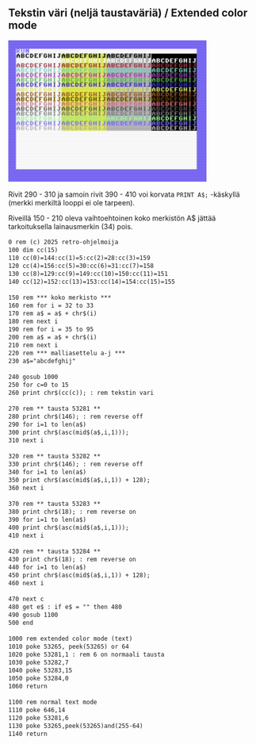 ## Tekstin väri (neljä taustaväriä) / Extended color mode

![Eri tekstin värejä](img/Tekstin%20vari%202.png)

Rivit 290 - 310 ja samoin rivit 390 - 410 voi korvata `PRINT A$;` -käskyllä (merkki merkiltä looppi ei ole tarpeen).

Riveillä 150 - 210 oleva vaihtoehtoinen koko merkistön A$ jättää tarkoituksella lainausmerkin (34) pois.

```
0 rem (c) 2025 retro-ohjelmoija
100 dim cc(15)
110 cc(0)=144:cc(1)=5:cc(2)=28:cc(3)=159
120 cc(4)=156:cc(5)=30:cc(6)=31:cc(7)=158
130 cc(8)=129:cc(9)=149:cc(10)=150:cc(11)=151
140 cc(12)=152:cc(13)=153:cc(14)=154:cc(15)=155

150 rem *** koko merkisto ***
160 rem for i = 32 to 33
170 rem a$ = a$ + chr$(i)
180 rem next i
190 rem for i = 35 to 95
200 rem a$ = a$ + chr$(i)
210 rem next i
220 rem *** malliasettelu a-j ***
230 a$="abcdefghij"

240 gosub 1000
250 for c=0 to 15 
260 print chr$(cc(c)); : rem tekstin vari

270 rem ** tausta 53281 **
280 print chr$(146); : rem reverse off
290 for i=1 to len(a$)
300 print chr$(asc(mid$(a$,i,1)));
310 next i

320 rem ** tausta 53282 **
330 print chr$(146); : rem reverse off
340 for i=1 to len(a$)
350 print chr$(asc(mid$(a$,i,1)) + 128);
360 next i

370 rem ** tausta 53283 **
380 print chr$(18); : rem reverse on
390 for i=1 to len(a$)
400 print chr$(asc(mid$(a$,i,1)));
410 next i

420 rem ** tausta 53284 **
430 print chr$(18); : rem reverse on
440 for i=1 to len(a$)
450 print chr$(asc(mid$(a$,i,1)) + 128);
460 next i

470 next c
480 get e$ : if e$ = "" then 480
490 gosub 1100
500 end

1000 rem extended color mode (text)
1010 poke 53265, peek(53265) or 64
1020 poke 53281,1 : rem 6 on normaali tausta
1030 poke 53282,7
1040 poke 53283,15
1050 poke 53284,0
1060 return

1100 rem normal text mode
1110 poke 646,14
1120 poke 53281,6
1130 poke 53265,peek(53265)and(255-64) 
1140 return

```
